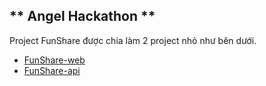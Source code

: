 ** Angel Hackathon **
--
Project FunShare được chia làm 2 project nhỏ như bên dưới.
- [FunShare-web](https://github.com/ClassFunc/FunShare-web)
- [FunShare-api](https://github.com/ClassFunc/FunShare-api)

